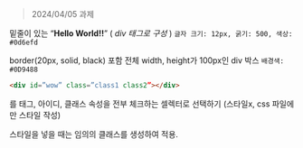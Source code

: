 > 2024/04/05 과제

밑줄이 있는 “**Hello World!!**” ( _div 태그로 구성_ ) `글자 크기: 12px, 굵기: 500, 색상: #0d6efd`

border(20px, solid, black) 포함 전체 width, height가 100px인 div 박스
`배경색: #0D9488`

```html
<div id=”wow” class=”class1 class2”></div>
```
를 태그, 아이디, 클래스 속성을 전부 체크하는 셀렉터로 선택하기
(스타일x, css 파일에만 스타일 작성)

스타일을 넣을 때는 임의의 클래스를 생성하여 적용.